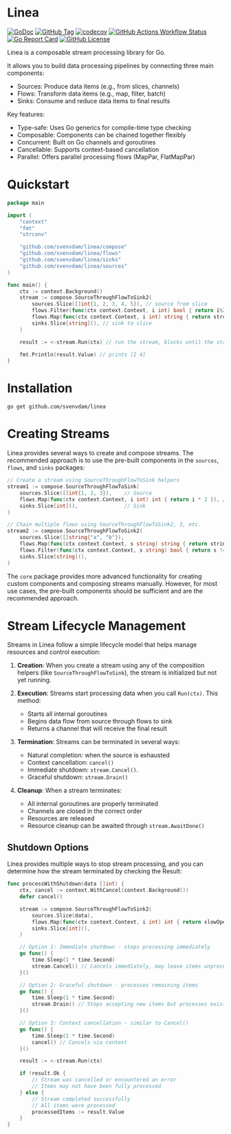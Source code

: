 # Linea
[![GoDoc](https://pkg.go.dev/badge/github.com/svenvdam/linea)](https://pkg.go.dev/github.com/svenvdam/linea)
[![GitHub Tag](https://img.shields.io/github/v/tag/svenvdam/linea)](https://github.com/SvenvDam/linea/tags)
[![codecov](https://codecov.io/gh/SvenvDam/linea/graph/badge.svg?token=OUHEZKF81O)](https://codecov.io/gh/SvenvDam/linea)
[![GitHub Actions Workflow Status](https://img.shields.io/github/actions/workflow/status/svenvdam/linea/ci.yaml)](https://github.com/SvenvDam/linea/actions/workflows/ci.yaml)
[![Go Report Card](https://goreportcard.com/badge/github.com/svenvdam/linea)](https://goreportcard.com/report/github.com/svenvdam/linea)
[![GitHub License](https://img.shields.io/github/license/svenvdam/linea)](https://github.com/SvenvDam/linea/blob/main/LICENSE)

Linea is a composable stream processing library for Go.

It allows you to build data processing pipelines by connecting three main components:
- Sources: Produce data items (e.g., from slices, channels)
- Flows: Transform data items (e.g., map, filter, batch)
- Sinks: Consume and reduce data items to final results

Key features:
- Type-safe: Uses Go generics for compile-time type checking
- Composable: Components can be chained together flexibly
- Concurrent: Built on Go channels and goroutines
- Cancellable: Supports context-based cancellation
- Parallel: Offers parallel processing flows (MapPar, FlatMapPar)

# Quickstart
```go
package main

import (
	"context"
	"fmt"
	"strconv"

	"github.com/svenvdam/linea/compose"
	"github.com/svenvdam/linea/flows"
	"github.com/svenvdam/linea/sinks"
	"github.com/svenvdam/linea/sources"
)

func main() {
	ctx := context.Background()
	stream := compose.SourceThroughFlowToSink2(
		sources.Slice([]int{1, 2, 3, 4, 5}), // source from slice
		flows.Filter(func(ctx context.Context, i int) bool { return i%2 == 0 }), // filter even numbers
		flows.Map(func(ctx context.Context, i int) string { return strconv.Itoa(i) }), // map to string
		sinks.Slice[string](), // sink to slice
	)

	result := <-stream.Run(ctx) // run the stream, blocks until the stream is done

	fmt.Println(result.Value) // prints [2 4]
}
```

# Installation
```shell
go get github.com/svenvdam/linea
```

# Creating Streams

Linea provides several ways to create and compose streams. The recommended approach is to use the pre-built components in the `sources`, `flows`, and `sinks` packages:

```go
// Create a stream using SourceThroughFlowToSink helpers
stream1 := compose.SourceThroughFlowToSink(
    sources.Slice([]int{1, 2, 3}),    // Source
    flows.Map(func(ctx context.Context, i int) int { return i * 2 }), // Flow
    sinks.Slice[int](),               // Sink
)

// Chain multiple flows using SourceThroughFlowToSink2, 3, etc.
stream2 := compose.SourceThroughFlowToSink2(
    sources.Slice([]string{"a", "b"}),
    flows.Map(func(ctx context.Context, s string) string { return strings.ToUpper(s) }),
    flows.Filter(func(ctx context.Context, s string) bool { return s != "B" }),
    sinks.Slice[string](),
)
```

The `core` package provides more advanced functionality for creating custom components and composing streams manually. However, for most use cases, the pre-built components should be sufficient and are the recommended approach.

# Stream Lifecycle Management

Streams in Linea follow a simple lifecycle model that helps manage resources and control execution:

1. **Creation**: When you create a stream using any of the composition helpers (like `SourceThroughFlowToSink`), the stream is initialized but not yet running.

2. **Execution**: Streams start processing data when you call `Run(ctx)`. This method:
   - Starts all internal goroutines
   - Begins data flow from source through flows to sink
   - Returns a channel that will receive the final result

3. **Termination**: Streams can be terminated in several ways:
   - Natural completion: when the source is exhausted
   - Context cancellation: `cancel()`
   - Immediate shutdown: `stream.Cancel()`.
   - Graceful shutdown: `stream.Drain()`

4. **Cleanup**: When a stream terminates:
   - All internal goroutines are properly terminated
   - Channels are closed in the correct order
   - Resources are released
   - Resource cleanup can be awaited through `stream.AwaitDone()`

## Shutdown Options

Linea provides multiple ways to stop stream processing, and you can determine how the stream terminated by checking the Result:

```go
func processWithShutdown(data []int) {
    ctx, cancel := context.WithCancel(context.Background())
    defer cancel()

    stream := compose.SourceThroughFlowToSink2(
        sources.Slice(data),
        flows.Map(func(ctx context.Context, i int) int { return slowOperation(i) }),
        sinks.Slice[int](),
    )

    // Option 1: Immediate shutdown - stops processing immediately
    go func() {
        time.Sleep(1 * time.Second)
        stream.Cancel() // Cancels immediately, may leave items unprocessed. Blocks until all resources have been cleaned up.
    }()

    // Option 2: Graceful shutdown - processes remaining items
    go func() {
        time.Sleep(1 * time.Second)
        stream.Drain() // Stops accepting new items but processes existing ones
    }()

    // Option 3: Context cancellation - similar to Cancel()
    go func() {
        time.Sleep(1 * time.Second)
        cancel() // Cancels via context
    }()

    result := <-stream.Run(ctx)

    if !result.Ok {
        // Stream was cancelled or encountered an error
        // Items may not have been fully processed
    } else {
        // Stream completed successfully
        // All items were processed
        processedItems := result.Value
    }
}
```
